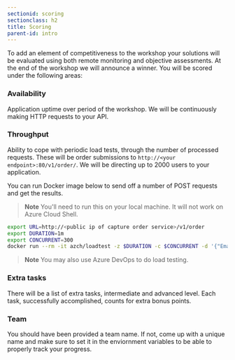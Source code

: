 ```yaml
---
sectionid: scoring
sectionclass: h2
title: Scoring
parent-id: intro
---
```


To add an element of competitiveness to the workshop your solutions will be evaluated using both remote monitoring and objective assessments. At the end of the workshop we will announce a winner. You will be scored under the following areas:

### Availability

Application uptime over period of the workshop. We will be continuously making HTTP requests to your API.

### Throughput

Ability to cope with periodic load tests, through the number of processed requests. These will be order submissions to `http://<your endpoint>:80/v1/order/`. We will be directing up to 2000 users to your application.

You can run Docker image below to send off a number of POST requests and get the results.

> **Note** You'll need to run this on your local machine. It will not work on Azure Cloud Shell.

```sh
export URL=http://<public ip of capture order service>/v1/order
export DURATION=1m
export CONCURRENT=300
docker run --rm -it azch/loadtest -z $DURATION -c $CONCURRENT -d '{"EmailAddress": "email@domain.com", "Product": "prod-1", "Total": 100}' -H "Content-Type: application/json" -m POST $URL
```

> **Note** You may also use Azure DevOps to do load testing.

### Extra tasks

There will be a list of extra tasks, intermediate and advanced level. Each task, successfully accomplished, counts for extra bonus points.

### Team

You should have been provided a team name. If not, come up with a unique name and make sure to set it in the enviornment variables to be able to properly track your progress.